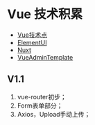 # Vue 技术积累

* [Vue技术点](/vue技术点.md)
* [ElementUI](/elementui.md)
* [Nuxt](/nuxt.md)
* [VueAdminTemplate](/vueadmintemplate.md)

## V1.1

1. vue-router初步；
2. Form表单部分；
3. Axios，Upload手动上传；
